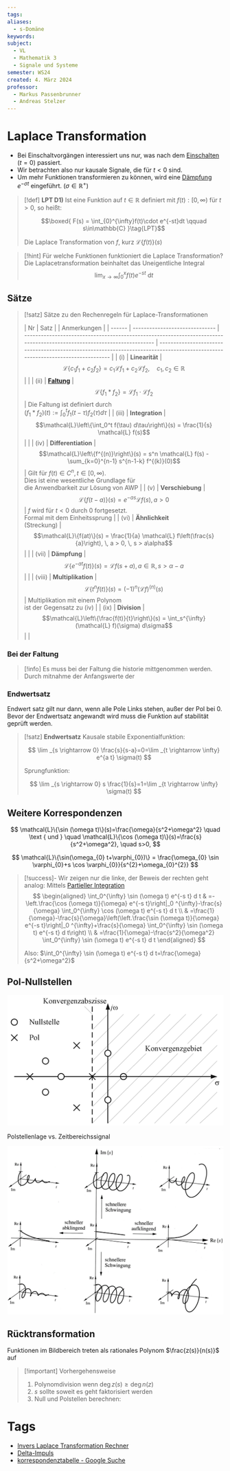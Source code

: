 ```yaml
---
tags: 
aliases:
  - s-Domäne
keywords: 
subject:
  - VL
  - Mathematik 3
  - Signale und Systeme
semester: WS24
created: 4. März 2024
professor:
  - Markus Passenbrunner
  - Andreas Stelzer
---
```


# Laplace Transformation

- Bei Einschaltvorgängen interessiert uns nur, was nach dem [Einschalten](Schaltvorgänge.md) $(t=0)$ passiert.
- Wir betrachten also nur kausale Signale, die für $t<0$ sind.
- Um mehr Funktionen transformieren zu können, wird eine [Dämpfung](../../Hardwareentwicklung/Dämpfung.md) $e^{-\sigma t}$ eingeführt. $(\sigma\in\mathbb{R}^{+})$

> [!def] **LPT D1)** Ist eine Funktion auf $t\in\mathbb{R}$ definiert mit $f(t):[0,\infty)$ für $t>0$, so heißt:
>
> $$\boxed{ F(s) = \int_{0}^{\infty}f(t)\cdot e^{-st}dt \qquad s\in\mathbb{C} }\tag{LPT}$$
> 
> Die Laplace Transformation von $f$, kurz $\mathcal{L}\{f(t)\}(s)$

> [!hint] Für welche Funktionen funktioniert die Laplace Transformation?
> Die Laplacetransformation beinhaltet das Uneigentliche Integral 
> $$\lim_{ x \to \infty } \int_{0}^{x}f(t)e^{-st}\mathrm{~d}t$$
> 

## Sätze

> [!satz] Sätze zu den Rechenregeln für Laplace-Transformationen
> 
> | Nr     | Satz                           |                                                                                                                         | Anmerkungen                                                                                                                    |
| ------ | ------------------------------ | ----------------------------------------------------------------------------------------------------------------------- | ------------------------------------------------------------------------------------------------------------------------------ |
| (i)    | **Linearität**                 | $$\mathcal{L}\left\{c_1 f_1 + c_2 f_2\right\} = c_1 \mathcal{L} f_1 + c_2 \mathcal{L} f_2, \quad c_1, c_2 \in \mathbb{R}$$ |                                                                                                                                |
| (ii)   | **[Faltung](Faltung.md)**      | $$\mathcal{L}\left\{f_1 * f_2\right\} = \mathcal{L} f_1 \cdot \mathcal{L} f_2$$                                         | Die Faltung ist definiert durch <br>$\left(f_1 * f_2\right)(t) := \int_0^t f_1(t-\tau) f_2(\tau) d\tau$                        |
| (iii)  | **Integration**                | $$\mathcal{L}\left\{\int_0^t f(\tau) d\tau\right\}(s) = \frac{1}{s} \mathcal{L} f(s)$$                                  |                                                                                                                                |
| (iv)   | **Differentiation**            | $$\mathcal{L}\left\{f^{(n)}\right\}(s) = s^n \mathcal{L} f(s) - \sum_{k=0}^{n-1} s^{n-1-k} f^{(k)}(0)$$                 | Gilt für $f(t) \in C^n, t \in[0, \infty)$. <br>Dies ist eine wesentliche Grundlage für<br>die Anwendbarkeit zur Lösung von AWP |
| (v)    | **Verschiebung**               | $$\mathcal{L}\{f(t-a)\}(s) = e^{-a s} \mathcal{L} f(s), \, a > 0$$                                                      | $f$ wird für $t < 0$ durch 0 fortgesetzt.<br>Formal mit dem Einheitssprung                                                     |
| (vi)   | **Ähnlichkeit**<br>(Streckung) | $$\mathcal{L}\{f(at)\}(s) = \frac{1}{a} \mathcal{L} f\left(\frac{s}{a}\right), \, a > 0, \, s > a\alpha$$               |                                                                                                                                |
| (vii)  | **Dämpfung**                   | $$\mathcal{L}\left\{e^{-a t} f(t)\right\}(s) = \mathcal{L} f(s+a), \, a \in \mathbb{R}, \, s > \alpha - a$$             |                                                                                                                                |
| (viii) | **Multiplikation**             | $$\mathcal{L}\left\{t^n f(t)\right\}(s) = (-1)^n (\mathcal{L} f)^{(n)}(s)$$                                             | Multiplikation mit einem Polynom<br>ist der Gegensatz zu (iv)                                                                  |
| (ix)   | **Division**                   | $$\mathcal{L}\left\{\frac{f(t)}{t}\right\}(s) = \int_s^{\infty} (\mathcal{L} f)(\sigma) d\sigma$$                       |                                                                                                                                |

### Bei der Faltung

> [!info] Es muss bei der Faltung die historie mittgenommen werden.
> Durch mitnahme der Anfangswerte der 

### Endwertsatz

Endwert satz gilt nur dann, wenn alle Pole Links stehen, außer der Pol bei 0.
Bevor der Endwertsatz angewandt wird muss die Funktion auf stabilität geprüft werden. 

> [!satz] **Endwertsatz**
> Kausale stabile Exponentialfunktion:
> 
> $$
> \lim _{s \rightarrow 0} \frac{s}{s-a}=0=\lim _{t \rightarrow \infty} e^{a t} \sigma(t)
> $$
> 
> Sprungfunktion:
> 
> $$
> \lim _{s \rightarrow 0} s \frac{1}{s}=1=\lim _{t \rightarrow \infty} \sigma(t)
> $$
> 

## Weitere Korrespondenzen

$$
\mathcal{L}\{\sin (\omega t)\}(s)=\frac{\omega}{s^2+\omega^2} \quad \text { und } \quad \mathcal{L}\{\cos (\omega t)\}(s)=\frac{s}{s^2+\omega^2}, \quad s>0,
$$

$$
\mathcal{L}\{\sin(\omega_{0} t+\varphi_{0})\} = \frac{\omega_{0} \sin \varphi_{0}+s \cos \varphi_{0}}{s^{2}+\omega_{0}^{2}}
$$


> [!success]- Wir zeigen nur die linke, der Beweis der rechten geht analog:
> Mittels [Partieller Integration](../Analysis/Partielle%20Integration.md)
> $$
> \begin{aligned}
> \int_0^{\infty} \sin (\omega t) e^{-s t} d t & =-\left.\frac{\cos (\omega t)}{\omega} e^{-s t}\right|_0 ^{\infty}-\frac{s}{\omega} \int_0^{\infty} \cos (\omega t) e^{-s t} d t \\
> & =\frac{1}{\omega}-\frac{s}{\omega}\left(\left.\frac{\sin (\omega t)}{\omega} e^{-s t}\right|_0 ^{\infty}+\frac{s}{\omega} \int_0^{\infty} \sin (\omega t) e^{-s t} d t\right) \\
> & =\frac{1}{\omega}-\frac{s^2}{\omega^2} \int_0^{\infty} \sin (\omega t) e^{-s t} d t
> \end{aligned}
> $$
> 
> 
> Also: $\int_0^{\infty} \sin (\omega t) e^{-s t} d t=\frac{\omega}{s^2+\omega^2}$

## Pol-Nullstellen

![600](assets/Pasted%20image%2020241203095822.png)

Polstellenlage vs. Zeitbereichssignal

![600](assets/Pasted%20image%2020241203095524.png)

## Rücktransformation

Funktionen im Bildbereich treten als rationales Polynom $\frac{z(s)}{n(s)}$ auf

> [!important] Vorhergehensweise
> 1. Polynomdivision wenn  $\deg z(s) \geq \deg n(z)$
> 2. $s$ sollte soweit es geht faktorisiert werden
> 3. Null und Polstellen berechnen:
> 

# Tags

- [Invers Laplace Transformation Rechner](https://de.symbolab.com/solver/inverse-laplace-calculator)
- [Delta-Impuls](Delta-Impuls.md)
- [korrespondenztabelle - Google Suche](https://www.google.com/search?q=korrespondenztabelle&oq=korrespondenztabelle&gs_lcrp=EgZjaHJvbWUyBggAEEUYOTIGCAEQLhhA0gEINzcwMmowajGoAgCwAgA&sourceid=chrome&ie=UTF-8)

